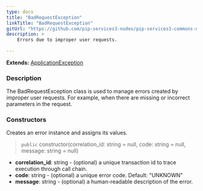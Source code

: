 ```yaml
---
type: docs
title: "BadRequestException"
linkTitle: "BadRequestException"
gitUrl: "https://github.com/pip-services3-nodex/pip-services3-commons-nodex"
description: >
    Errors due to improper user requests. 
    
---
```


**Extends:** [ApplicationException](../application_exception)

### Description

The BadRequestException class is used to manage errors created by improper user requests. For example, when there are missing or incorrect parameters in the request.

### Constructors
Creates an error instance and assigns its values.

> `public` constructor(correlation_id: string = null, code: string = null, message: string = null)

- **correlation_id**: string - (optional) a unique transaction id to trace execution through call chain.
- **code**: string - (optional) a unique error code. Default: "UNKNOWN"
- **message**: string - (optional) a human-readable description of the error.

